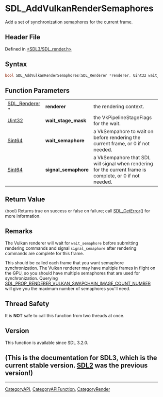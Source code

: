 # SDL_AddVulkanRenderSemaphores

Add a set of synchronization semaphores for the current frame.

## Header File

Defined in [<SDL3/SDL_render.h>](https://github.com/libsdl-org/SDL/blob/main/include/SDL3/SDL_render.h)

## Syntax

```c
bool SDL_AddVulkanRenderSemaphores(SDL_Renderer *renderer, Uint32 wait_stage_mask, Sint64 wait_semaphore, Sint64 signal_semaphore);
```

## Function Parameters

|                                |                      |                                                                                                          |
| ------------------------------ | -------------------- | -------------------------------------------------------------------------------------------------------- |
| [SDL_Renderer](SDL_Renderer) * | **renderer**         | the rendering context.                                                                                   |
| [Uint32](Uint32)               | **wait_stage_mask**  | the VkPipelineStageFlags for the wait.                                                                   |
| [Sint64](Sint64)               | **wait_semaphore**   | a VkSempahore to wait on before rendering the current frame, or 0 if not needed.                         |
| [Sint64](Sint64)               | **signal_semaphore** | a VkSempahore that SDL will signal when rendering for the current frame is complete, or 0 if not needed. |

## Return Value

(bool) Returns true on success or false on failure; call
[SDL_GetError](SDL_GetError)() for more information.

## Remarks

The Vulkan renderer will wait for `wait_semaphore` before submitting
rendering commands and signal `signal_semaphore` after rendering commands
are complete for this frame.

This should be called each frame that you want semaphore synchronization.
The Vulkan renderer may have multiple frames in flight on the GPU, so you
should have multiple semaphores that are used for synchronization. Querying
[SDL_PROP_RENDERER_VULKAN_SWAPCHAIN_IMAGE_COUNT_NUMBER](SDL_PROP_RENDERER_VULKAN_SWAPCHAIN_IMAGE_COUNT_NUMBER)
will give you the maximum number of semaphores you'll need.

## Thread Safety

It is **NOT** safe to call this function from two threads at once.

## Version

This function is available since SDL 3.2.0.

## (This is the documentation for SDL3, which is the current stable version. [SDL2](https://wiki.libsdl.org/SDL2/) was the previous version!)



----
[CategoryAPI](CategoryAPI), [CategoryAPIFunction](CategoryAPIFunction), [CategoryRender](CategoryRender)

